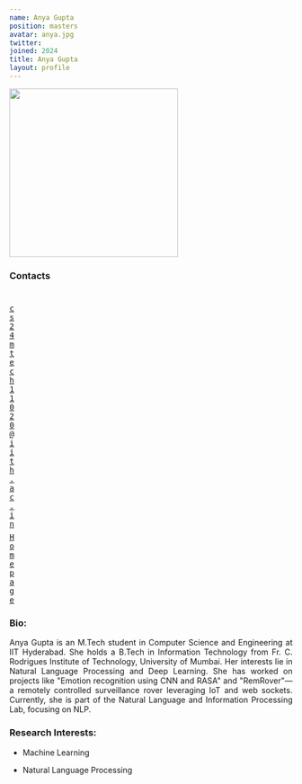 ```yaml
---
name: Anya Gupta
position: masters
avatar: anya.jpg
twitter: 
joined: 2024
title: Anya Gupta
layout: profile
---
```


<img width="300" src="{{site.baseurl}}/images/people/{{page.avatar}}" data-action="zoom">

### Contacts

<div class="row">
<div class="col-1" style="width:5px">
    <b><a href="mailto:ccs24mtech11020@iith.ac.in" target="_blank"><i class="fa fa-envelope-o"></i></a></b><br>
    <span style="display: block; margin-bottom: 0.5em"></span>
    <b><a href="" target="_blank"><i class="fa fa-globe"></i></a></b>
    <span style="display: block; margin-bottom: 0.5em"></span>
</div>
<div class="col-1" style="width:5px">
    <a href="mailto:cs24mtech11020@iith.ac.in" target="_blank"><samp>cs24mtech11020@iith.ac.in</samp></a>
    <span style="display: block; margin-bottom: 0.5em"></span>
    <a href="https://www.linkedin.com/in/anya-gupta12/" target="_blank"><samp>Homepage</samp></a><br>
    <span style="display: block; margin-bottom: 0.5em"></span>
</div>
</div>
<span style="display: block; margin-bottom: 1em"></span>

### Bio: 
<p style="text-align: justify">
Anya Gupta is an M.Tech student in Computer Science and Engineering at IIT Hyderabad. She holds a B.Tech in Information Technology from Fr. C. Rodrigues Institute of Technology, University of Mumbai. Her interests lie in Natural Language Processing and Deep Learning. She has worked on projects like "Emotion recognition using CNN and RASA" and "RemRover"—a remotely controlled surveillance rover leveraging IoT and web sockets. Currently, she is part of the Natural Language and Information Processing Lab, focusing on NLP.
</p>

### Research Interests:
- Machine Learning
<!-- - Deep Learning -->
- Natural Language Processing

